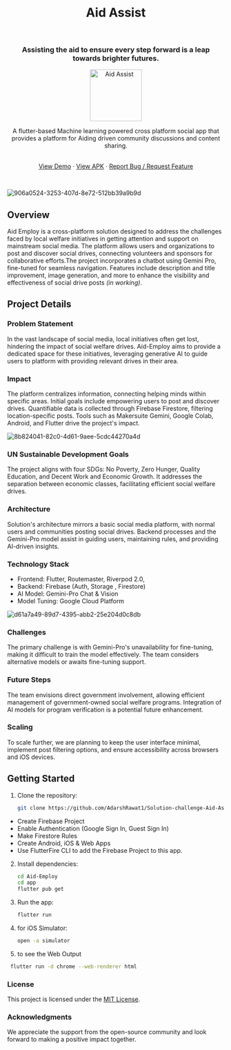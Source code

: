 <h1 align="center">Aid Assist</h1> <br>
<h3 align="center"> Assisting the aid to ensure every step forward is a leap towards brighter futures. </h3>
<p align="center">
  <a href="https://github.com/AKACHI-4/Aid-Employ/releases">
    <img wwidth="120" height="120" alt="Aid Assist" src="https://github.com/AdarshRawat1/Solution-challenge-Flutter/assets/100958893/064dd7be-022b-4920-9ab2-412f283a1b1e">
  </a>
</p>

<p align="center">
  A flutter-based Machine learning powered cross platform social app that provides a platform for Aiding driven community discussions and content sharing. 
</p>

 <p align="center">
    <br />
    <a href="https://drive.google.com/file/d/1Ljn3FPYshn7CR5IN_f8OcxU-pO9WF7yq/view?usp=sharing">View Demo</a>
    ·
   <a href="./Aid-Employ-MVP.apk">View APK</a>
    ·
    <a href="https://github.com/AdarshRawat1/Solution-challenge-Aid-Assist/issues">Report Bug / Request Feature</a>
  </p>

<br>

![906a0524-3253-407d-8e72-512bb39a9b9d](https://github.com/AKACHI-4/Aid-Employ/assets/99159580/531b33d4-b0fd-4f86-bd88-d7885288e5b4)

## Overview
Aid Employ is a cross-platform solution designed to address the challenges faced by local welfare initiatives in getting attention and support on mainstream social media. The platform allows users and organizations to post and discover social drives, connecting volunteers and sponsors for collaborative efforts.The project incorporates a chatbot using Gemini Pro, fine-tuned for seamless navigation. Features include description and title improvement, image generation, and more to enhance the visibility and effectiveness of social drive posts _(in working)_.

## Project Details

### Problem Statement
In the vast landscape of social media, local initiatives often get lost, hindering the impact of social welfare drives. Aid-Employ aims to provide a dedicated space for these initiatives, leveraging generative AI to guide users to platform with providing relevant drives in their area.

### Impact
The platform centralizes information, connecting helping minds within specific areas. Initial goals include empowering users to post and discover drives. Quantifiable data is collected through Firebase Firestore, filtering location-specific posts. Tools such as Makersuite Gemini, Google Colab, Android, and Flutter drive the project's impact.

![8b824041-82c0-4d61-9aee-5cdc44270a4d](https://github.com/AKACHI-4/Aid-Employ/assets/99159580/4c4ee604-0c73-42db-b0ef-5ceaffdc592b)

### UN Sustainable Development Goals
The project aligns with four SDGs: No Poverty, Zero Hunger, Quality Education, and Decent Work and Economic Growth. It addresses the separation between economic classes, facilitating efficient social welfare drives.

### Architecture
Solution's architecture mirrors a basic social media platform, with normal users and communities posting social drives. Backend processes and the Gemini-Pro model assist in guiding users, maintaining rules, and providing AI-driven insights.

### Technology Stack
- Frontend: Flutter, Routemaster, Riverpod 2.0, 
- Backend: Firebase (Auth, Storage , Firestore)
- AI Model: Gemini-Pro Chat & Vision
- Model Tuning: Google Cloud Platform

![d61a7a49-89d7-4395-abb2-25e204d0c8db](https://github.com/AKACHI-4/Aid-Employ/assets/99159580/9b1c4640-b104-4ba1-8e9a-6b7564ceba70)

### Challenges
The primary challenge is with Gemini-Pro's unavailability for fine-tuning, making it difficult to train the model effectively. The team considers alternative models or awaits fine-tuning support.

### Future Steps
The team envisions direct government involvement, allowing efficient management of government-owned social welfare programs. Integration of AI models for program verification is a potential future enhancement.

### Scaling
To scale further, we are planning to keep the user interface minimal, implement post filtering options, and ensure accessibility across browsers and iOS devices.

## Getting Started
1. Clone the repository:
   ```bash
   git clone https://github.com/AdarshRawat1/Solution-challenge-Aid-Assist.git
   ```
- Create Firebase Project
- Enable Authentication (Google Sign In, Guest Sign In)
- Make Firestore Rules
- Create Android, iOS & Web Apps
- Use FlutterFire CLI to add the Firebase Project to this app.

2. Install dependencies:
   ```bash
   cd Aid-Employ
   cd app
   flutter pub get
   ```
3. Run the app:
   ```bash
   flutter run
   ```
4. <optional> for iOS Simulator:
   ```bash
   open -a simulator 
   ```

5. to see the Web Output 
  ```bash
   flutter run -d chrome --web-renderer html 
  ```
### License
This project is licensed under the [MIT License](./LICENSE).

### Acknowledgments
We appreciate the support from the open-source community and look forward to making a positive impact together.
